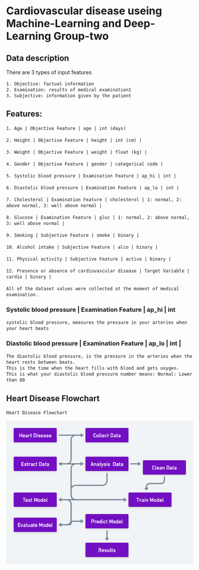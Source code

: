 # Cardiovascular disease useing Machine-Learning and Deep-Learning  Group-two 

##  Data description
There are 3 types of input features

```
1. Objective: factual information
2. Examination: results of medical examination1
3. Subjective: information given by the patient
```

## Features:
```
1. Age | Objective Feature | age | int (days)

2. Height | Objective Feature | height | int (cm) |

3. Weight | Objective Feature | weight | float (kg) |

4. Gender | Objective Feature | gender | categorical code |

5. Systolic blood pressure | Examination Feature | ap_hi | int |

6. Diastolic blood pressure | Examination Feature | ap_lo | int |

7. Cholesterol | Examination Feature | cholesterol | 1: normal, 2: above normal, 3: well above normal |

8. Glucose | Examination Feature | gluc | 1: normal, 2: above normal, 3: well above normal |

9. Smoking | Subjective Feature | smoke | binary |

10. Alcohol intake | Subjective Feature | alco | binary |

11. Physical activity | Subjective Feature | active | binary |

12. Presence or absence of cardiovascular disease | Target Variable | cardio | binary |

All of the dataset values were collected at the moment of medical examination.
```


### Systolic blood pressure | Examination Feature | ap_hi | int
```
systolic blood pressure, measures the pressure in your arteries when your heart beats
```
### Diastolic blood pressure | Examination Feature | ap_lo | int |
```
The diastolic blood pressure, is the pressure in the arteries when the heart rests between beats.
This is the time when the heart fills with blood and gets oxygen.
This is what your diastolic blood pressure number means: Normal: Lower than 80
```

## Heart Disease Flowchart

```
Heart Disease Flowchart
```

![Heart Diease Flowchart](Flowchart/Heart-disease.png)
